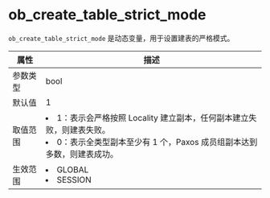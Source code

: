 ob_create_table_strict_mode 
================================================

`ob_create_table_strict_mode` 是动态变量，用于设置建表的严格模式。


| **属性** |                                                                                   **描述**                                                                                    |
|--------|-----------------------------------------------------------------------------------------------------------------------------------------------------------------------------|
| 参数类型   | bool                                                                                                                                                                        |
| 默认值    | 1                                                                                                                                                                           |
| 取值范围   | <li> 1：表示会严格按照 Locality 建立副本，任何副本建立失败，则建表失败。   </li><li> 0：表示全类型副本至少有 1 个，Paxos 成员组副本达到多数，则建表成功。    |
| 生效范围   | <li> GLOBAL   </li><li> SESSION                                                                     |



